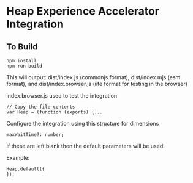 # Heap Experience Accelerator Integration

## To Build
```
npm install
npm run build
```

This will output:
dist/index.js (commonjs format), dist/index.mjs (esm format), and dist/index.browser.js (iife format for testing in the browser)

index.browser.js used to test the integration

```
// Copy the file contents
var Heap = (function (exports) {...
```

Configure the integration using this structure for dimensions
```
maxWaitTime?: number;
```
If these are left blank then the default parameters will be used.

Example:
```
Heap.default({
});                  
```
